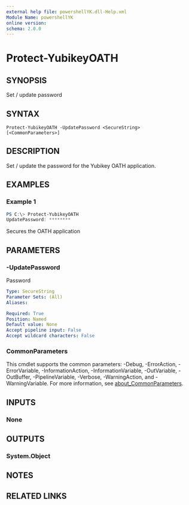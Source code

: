 ```yaml
---
external help file: powershellYK.dll-Help.xml
Module Name: powershellYK
online version:
schema: 2.0.0
---
```


# Protect-YubikeyOATH

## SYNOPSIS
Set / update password

## SYNTAX

```
Protect-YubikeyOATH -UpdatePassword <SecureString> [<CommonParameters>]
```

## DESCRIPTION
Set / update the password for the Yubikey OATH application.

## EXAMPLES

### Example 1
```powershell
PS C:\> Protect-YubikeyOATH
UpdatePassword: ********
```

Secures the OATH application

## PARAMETERS

### -UpdatePassword
Password

```yaml
Type: SecureString
Parameter Sets: (All)
Aliases:

Required: True
Position: Named
Default value: None
Accept pipeline input: False
Accept wildcard characters: False
```

### CommonParameters
This cmdlet supports the common parameters: -Debug, -ErrorAction, -ErrorVariable, -InformationAction, -InformationVariable, -OutVariable, -OutBuffer, -PipelineVariable, -Verbose, -WarningAction, and -WarningVariable. For more information, see [about_CommonParameters](http://go.microsoft.com/fwlink/?LinkID=113216).

## INPUTS

### None

## OUTPUTS

### System.Object
## NOTES

## RELATED LINKS
